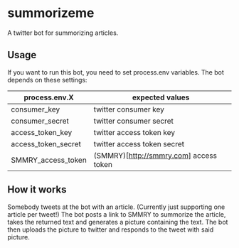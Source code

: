 # summorizeme

A twitter bot for summorizing articles.

## Usage

If you want to run this bot, you need to set process.env variables.
The bot depends on these settings:

| process.env.X       | expected values                        |
|---------------------|----------------------------------------|
| consumer_key        | twitter consumer key                   |
| consumer_secret     | twitter consumer secret                |
| access_token_key    | twitter access token key               |
| access_token_secret | twitter access token secret            |
| SMMRY_access_token  | (SMMRY)[http://smmry.com] access token |


## How it works

Somebody tweets at the bot with an article. (Currently just supporting one article per tweet!)
The bot posts a link to SMMRY to summorize the article, takes the returned text and generates a picture containing the text.
The bot then uploads the picture to twitter and responds to the tweet with said picture.


